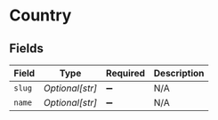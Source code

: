 # Country


## Fields

| Field              | Type               | Required           | Description        |
| ------------------ | ------------------ | ------------------ | ------------------ |
| `slug`             | *Optional[str]*    | :heavy_minus_sign: | N/A                |
| `name`             | *Optional[str]*    | :heavy_minus_sign: | N/A                |